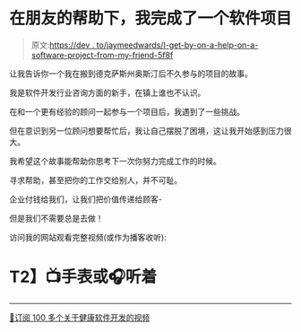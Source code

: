 # 在朋友的帮助下，我完成了一个软件项目

> 原文:[https://dev . to/jaymeedwards/I-get-by-on-a-help-on-a-software-project-from-my-friend-5f8f](https://dev.to/jaymeedwards/i-got-by-on-a-software-project-with-help-from-my-friend-5f8f)

让我告诉你一个我在搬到德克萨斯州奥斯汀后不久参与的项目的故事。

我是软件开发行业咨询方面的新手，在镇上谁也不认识。

在和一个更有经验的顾问一起参与一个项目后，我遇到了一些挑战。

但在意识到另一位顾问想要帮忙后，我让自己摆脱了困境，这让我开始感到压力很大。

我希望这个故事能帮助你思考下一次你努力完成工作的时候。

寻求帮助，甚至把你的工作交给别人，并不可耻。

企业付钱给我们，让我们把价值传递给顾客-

但是我们不需要总是去做！

访问我的网站观看完整视频(或作为播客收听):

# T2】📺手表或🎧听着

* * *

[🔔订阅 100 多个关于健康软件开发的视频](https://YouTube.com/c/JaymeEdwardsmedia?sub_confirmation=1)